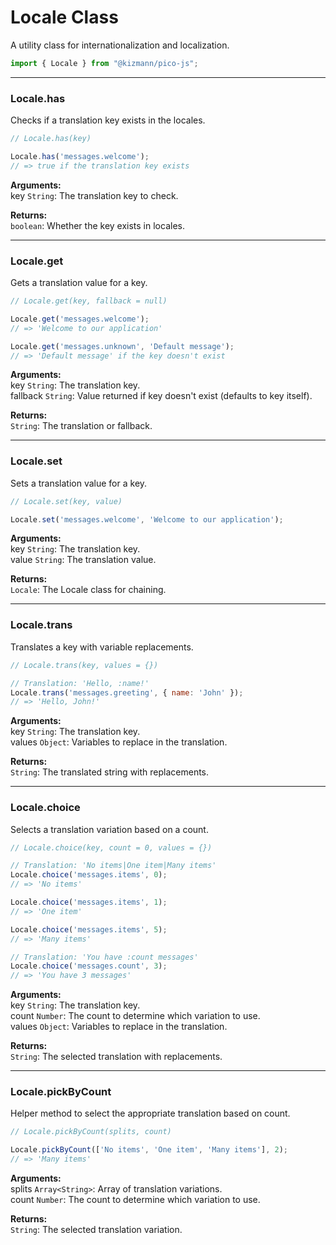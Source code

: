 # Locale Class

A utility class for internationalization and localization.

```js
import { Locale } from "@kizmann/pico-js";
```

<hr>

### Locale.has
Checks if a translation key exists in the locales.

```js
// Locale.has(key)

Locale.has('messages.welcome');
// => true if the translation key exists
```

**Arguments:**  
key `String`: The translation key to check.

**Returns:**  
`boolean`: Whether the key exists in locales.

<hr>

### Locale.get
Gets a translation value for a key.

```js
// Locale.get(key, fallback = null)

Locale.get('messages.welcome');
// => 'Welcome to our application'

Locale.get('messages.unknown', 'Default message');
// => 'Default message' if the key doesn't exist
```

**Arguments:**  
key `String`: The translation key.  
fallback `String`: Value returned if key doesn't exist (defaults to key itself).

**Returns:**  
`String`: The translation or fallback.

<hr>

### Locale.set
Sets a translation value for a key.

```js
// Locale.set(key, value)

Locale.set('messages.welcome', 'Welcome to our application');
```

**Arguments:**  
key `String`: The translation key.  
value `String`: The translation value.

**Returns:**  
`Locale`: The Locale class for chaining.

<hr>

### Locale.trans
Translates a key with variable replacements.

```js
// Locale.trans(key, values = {})

// Translation: 'Hello, :name!'
Locale.trans('messages.greeting', { name: 'John' });
// => 'Hello, John!'
```

**Arguments:**  
key `String`: The translation key.  
values `Object`: Variables to replace in the translation.

**Returns:**  
`String`: The translated string with replacements.

<hr>

### Locale.choice
Selects a translation variation based on a count.

```js
// Locale.choice(key, count = 0, values = {})

// Translation: 'No items|One item|Many items'
Locale.choice('messages.items', 0);
// => 'No items'

Locale.choice('messages.items', 1);
// => 'One item'

Locale.choice('messages.items', 5);
// => 'Many items'

// Translation: 'You have :count messages'
Locale.choice('messages.count', 3);
// => 'You have 3 messages'
```

**Arguments:**  
key `String`: The translation key.  
count `Number`: The count to determine which variation to use.  
values `Object`: Variables to replace in the translation.

**Returns:**  
`String`: The selected translation with replacements.

<hr>

### Locale.pickByCount
Helper method to select the appropriate translation based on count.

```js
// Locale.pickByCount(splits, count)

Locale.pickByCount(['No items', 'One item', 'Many items'], 2);
// => 'Many items'
```

**Arguments:**  
splits `Array<String>`: Array of translation variations.  
count `Number`: The count to determine which variation to use.

**Returns:**  
`String`: The selected translation variation.
